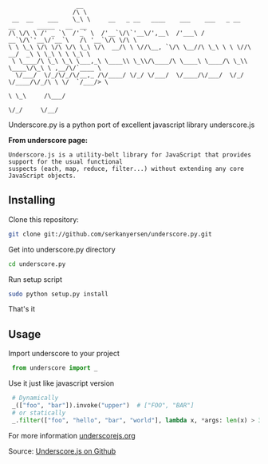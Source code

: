                        __
                      /\ \
     __  __    ___    \_\ \     __   _ __   ____    ___    ___   _ __    __      _____   __  __
    /\ \/\ \ /' _ `\  /'_` \  /'__`\/\`'__\/',__\  /'___\ / __`\/\`'__\/'__`\   /\ '__`\/\ \/\ \
    \ \ \_\ \/\ \/\ \/\ \_\ \/\  __/\ \ \//\__, `\/\ \__//\ \_\ \ \ \//\  __/  _\ \ \_\ \ \ \_\ \
     \ \____/\ \_\ \_\ \___,_\ \____\\ \_\\/\____/\ \____\ \____/\ \_\\ \____\/\_\ \ ,__/\/`____ \
      \/___/  \/_/\/_/\/__,_ /\/____/ \/_/ \/___/  \/____/\/___/  \/_/ \/____/\/_/\ \ \/  `/___/> \
                                                                                   \ \_\     /\___/
                                                                                    \/_/     \/__/

Underscore.py is a python port of excellent javascript library underscore.js

**From underscore page:**

    Underscore.js is a utility-belt library for JavaScript that provides support for the usual functional
    suspects (each, map, reduce, filter...) without extending any core JavaScript objects.

## Installing
Clone this repository:
```bash
git clone git://github.com/serkanyersen/underscore.py.git
```
Get into underscore.py directory
```bash
cd underscore.py
```
Run setup script
```bash
sudo python setup.py install
```
That's it

## Usage
Import underscore to your project
```python
 from underscore import _
```
Use it just like javascript version
```python
 # Dynamically
 _(["foo", "bar"]).invoke("upper")  # ["FOO", "BAR"]
 # or statically
 _.filter(["foo", "hello", "bar", "world"], lambda x, *args: len(x) > 3)  # ["hello", "world"]
```

For more information [underscorejs.org](http://underscorejs.org)

Source: [Underscore.js on Github](https://github.com/documentcloud/underscore)